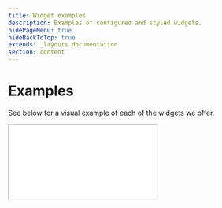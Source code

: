 ```yaml
---
title: Widget examples
description: Examples of configured and styled widgets.
hidePageMenu: true
hideBackToTop: true
extends: _layouts.documentation
section: content
---
```


# Examples
See below for a visual example of each of the widgets we offer.

<iframe src="/examples/index.html" class="w-full scroll-hidden h-full" onload="resizeIframe(this)"></iframe>

<script>
  function resizeIframe(obj) {
    obj.style.height = obj.contentWindow.document.body.scrollHeight + 'px';
  }
</script>
